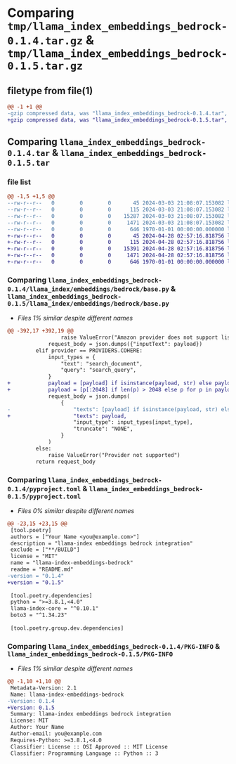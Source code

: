 # Comparing `tmp/llama_index_embeddings_bedrock-0.1.4.tar.gz` & `tmp/llama_index_embeddings_bedrock-0.1.5.tar.gz`

## filetype from file(1)

```diff
@@ -1 +1 @@
-gzip compressed data, was "llama_index_embeddings_bedrock-0.1.4.tar", max compression
+gzip compressed data, was "llama_index_embeddings_bedrock-0.1.5.tar", max compression
```

## Comparing `llama_index_embeddings_bedrock-0.1.4.tar` & `llama_index_embeddings_bedrock-0.1.5.tar`

### file list

```diff
@@ -1,5 +1,5 @@
--rw-r--r--   0        0        0       45 2024-03-03 21:08:07.153082 llama_index_embeddings_bedrock-0.1.4/README.md
--rw-r--r--   0        0        0      115 2024-03-03 21:08:07.153082 llama_index_embeddings_bedrock-0.1.4/llama_index/embeddings/bedrock/__init__.py
--rw-r--r--   0        0        0    15287 2024-03-03 21:08:07.153082 llama_index_embeddings_bedrock-0.1.4/llama_index/embeddings/bedrock/base.py
--rw-r--r--   0        0        0     1471 2024-03-03 21:08:07.153082 llama_index_embeddings_bedrock-0.1.4/pyproject.toml
--rw-r--r--   0        0        0      646 1970-01-01 00:00:00.000000 llama_index_embeddings_bedrock-0.1.4/PKG-INFO
+-rw-r--r--   0        0        0       45 2024-04-28 02:57:16.818756 llama_index_embeddings_bedrock-0.1.5/README.md
+-rw-r--r--   0        0        0      115 2024-04-28 02:57:16.818756 llama_index_embeddings_bedrock-0.1.5/llama_index/embeddings/bedrock/__init__.py
+-rw-r--r--   0        0        0    15391 2024-04-28 02:57:16.818756 llama_index_embeddings_bedrock-0.1.5/llama_index/embeddings/bedrock/base.py
+-rw-r--r--   0        0        0     1471 2024-04-28 02:57:16.818756 llama_index_embeddings_bedrock-0.1.5/pyproject.toml
+-rw-r--r--   0        0        0      646 1970-01-01 00:00:00.000000 llama_index_embeddings_bedrock-0.1.5/PKG-INFO
```

### Comparing `llama_index_embeddings_bedrock-0.1.4/llama_index/embeddings/bedrock/base.py` & `llama_index_embeddings_bedrock-0.1.5/llama_index/embeddings/bedrock/base.py`

 * *Files 1% similar despite different names*

```diff
@@ -392,17 +392,19 @@
                 raise ValueError("Amazon provider does not support list of texts")
             request_body = json.dumps({"inputText": payload})
         elif provider == PROVIDERS.COHERE:
             input_types = {
                 "text": "search_document",
                 "query": "search_query",
             }
+            payload = [payload] if isinstance(payload, str) else payload
+            payload = [p[:2048] if len(p) > 2048 else p for p in payload]
             request_body = json.dumps(
                 {
-                    "texts": [payload] if isinstance(payload, str) else payload,
+                    "texts": payload,
                     "input_type": input_types[input_type],
                     "truncate": "NONE",
                 }
             )
         else:
             raise ValueError("Provider not supported")
         return request_body
```

### Comparing `llama_index_embeddings_bedrock-0.1.4/pyproject.toml` & `llama_index_embeddings_bedrock-0.1.5/pyproject.toml`

 * *Files 0% similar despite different names*

```diff
@@ -23,15 +23,15 @@
 [tool.poetry]
 authors = ["Your Name <you@example.com>"]
 description = "llama-index embeddings bedrock integration"
 exclude = ["**/BUILD"]
 license = "MIT"
 name = "llama-index-embeddings-bedrock"
 readme = "README.md"
-version = "0.1.4"
+version = "0.1.5"
 
 [tool.poetry.dependencies]
 python = ">=3.8.1,<4.0"
 llama-index-core = "^0.10.1"
 boto3 = "^1.34.23"
 
 [tool.poetry.group.dev.dependencies]
```

### Comparing `llama_index_embeddings_bedrock-0.1.4/PKG-INFO` & `llama_index_embeddings_bedrock-0.1.5/PKG-INFO`

 * *Files 1% similar despite different names*

```diff
@@ -1,10 +1,10 @@
 Metadata-Version: 2.1
 Name: llama-index-embeddings-bedrock
-Version: 0.1.4
+Version: 0.1.5
 Summary: llama-index embeddings bedrock integration
 License: MIT
 Author: Your Name
 Author-email: you@example.com
 Requires-Python: >=3.8.1,<4.0
 Classifier: License :: OSI Approved :: MIT License
 Classifier: Programming Language :: Python :: 3
```

